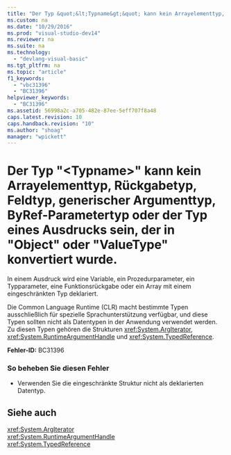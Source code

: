 ```yaml
---
title: "Der Typ &quot;&lt;Typname&gt;&quot; kann kein Arrayelementtyp, R&#252;ckgabetyp, Feldtyp, generischer Argumenttyp, ByRef-Parametertyp oder der Typ eines Ausdrucks sein, der in &quot;Object&quot; oder &quot;ValueType&quot; konvertiert wurde."
ms.custom: na
ms.date: "10/29/2016"
ms.prod: "visual-studio-dev14"
ms.reviewer: na
ms.suite: na
ms.technology: 
  - "devlang-visual-basic"
ms.tgt_pltfrm: na
ms.topic: "article"
f1_keywords: 
  - "vbc31396"
  - "BC31396"
helpviewer_keywords: 
  - "BC31396"
ms.assetid: 56998a2c-a705-482e-87ee-5eff707f8a48
caps.latest.revision: 10
caps.handback.revision: "10"
ms.author: "shoag"
manager: "wpickett"
---
```

# Der Typ &quot;&lt;Typname&gt;&quot; kann kein Arrayelementtyp, R&#252;ckgabetyp, Feldtyp, generischer Argumenttyp, ByRef-Parametertyp oder der Typ eines Ausdrucks sein, der in &quot;Object&quot; oder &quot;ValueType&quot; konvertiert wurde.
In einem Ausdruck wird eine Variable, ein Prozedurparameter, ein Typparameter, eine Funktionsrückgabe oder ein Array mit einem eingeschränkten Typ deklariert.  
  
 Die Common Language Runtime \(CLR\) macht bestimmte Typen ausschließlich für spezielle Sprachunterstützung verfügbar, und diese Typen sollten nicht als Datentypen in der Anwendung verwendet werden. Zu diesen Typen gehören die Strukturen <xref:System.ArgIterator>, <xref:System.RuntimeArgumentHandle> und <xref:System.TypedReference>.  
  
 **Fehler\-ID:** BC31396  
  
### So beheben Sie diesen Fehler  
  
-   Verwenden Sie die eingeschränkte Struktur nicht als deklarierten Datentyp.  
  
## Siehe auch  
 <xref:System.ArgIterator>   
 <xref:System.RuntimeArgumentHandle>   
 <xref:System.TypedReference>